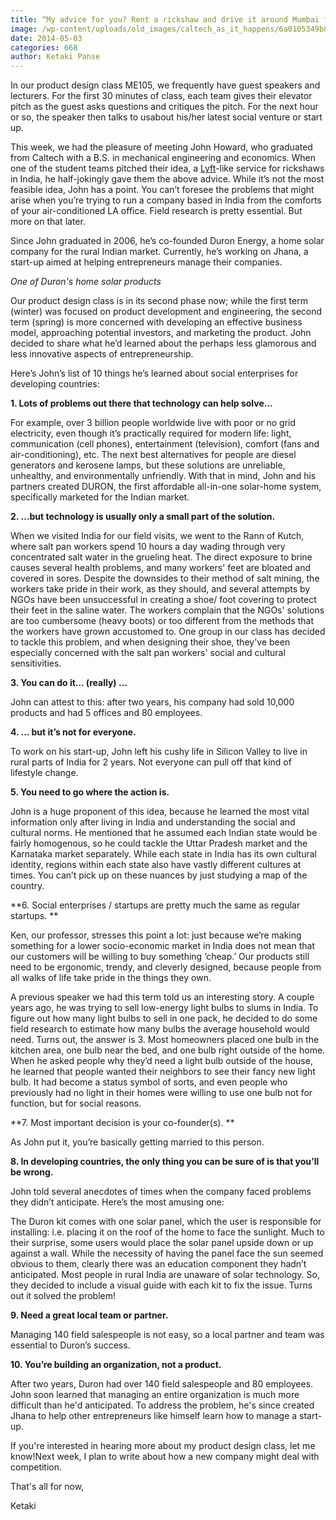 ```yaml
---
title: “My advice for you? Rent a rickshaw and drive it around Mumbai for a week. On second thought, maybe that’s not the most feasible scenario..”
image: /wp-content/uploads/old_images/caltech_as_it_happens/6a0105349b8251970b01a511a9b637970c.png
date: 2014-05-03
categories: 668
author: Ketaki Panse
---
```



In our product design class ME105, we frequently have guest speakers and lecturers. For the first 30 minutes of class, each team gives their elevator pitch as the guest asks questions and critiques the pitch. For the next hour or so, the speaker then talks to usabout his/her latest social venture or start up.

This week, we had the pleasure of meeting John Howard, who graduated from Caltech with a B.S. in mechanical engineering and economics. When one of the student teams pitched their idea, a [Lyft](https://en.wikipedia.org/wiki/Relative_direction)-like service for rickshaws in India, he half-jokingly gave them the above advice. While it’s not the most feasible idea, John has a point. You can’t foresee the problems that might arise when you’re trying to run a company based in India from the comforts of your air-conditioned LA office. Field research is pretty essential. But more on that later.

Since John graduated in 2006, he’s co-founded Duron Energy, a home solar company for the rural Indian market. Currently, he’s working on Jhana, a start-up aimed at helping entrepreneurs manage their companies.

*One of Duron's home solar products*

Our product design class is in its second phase now; while the first term (winter) was focused on product development and engineering, the second term (spring) is more concerned with developing an effective business model, approaching potential investors, and marketing the product. John decided to share what he’d learned about the perhaps less glamorous and less innovative aspects of entrepreneurship.

Here’s John’s list of 10 things he’s learned about social enterprises for developing countries:

**1. Lots of problems out there that technology can help solve…**

For example, over 3 billion people worldwide live with poor or no grid electricity, even though it’s practically required for modern life: light, communication (cell phones), entertainment (television), comfort (fans and air-conditioning), etc. The next best alternatives for people are diesel generators and kerosene lamps, but these solutions are unreliable, unhealthy, and environmentally unfriendly. With that in mind, John and his partners created DURON, the first affordable all-in-one solar-home system, specifically marketed for the Indian market.

**2. …but technology is usually only a small part of the solution.**

When we visited India for our field visits, we went to the Rann of Kutch, where salt pan workers spend 10 hours a day wading through very concentrated salt water in the grueling heat. The direct exposure to brine causes several health problems, and many workers' feet are bloated and covered in sores. Despite the downsides to their method of salt mining, the workers take pride in their work, as they should, and several attempts by NGOs have been unsuccessful in creating a shoe/ foot covering to protect their feet in the saline water. The workers complain that the NGOs' solutions are too cumbersome (heavy boots) or too different from the methods that the workers have grown accustomed to. One group in our class has decided to tackle this problem, and when designing their shoe, they've been especially concerned with the salt pan workers' social and cultural sensitivities.

**3. You can do it… (really) …**

John can attest to this: after two years, his company had sold 10,000 products and had 5 offices and 80 employees.

**4. … but it’s not for everyone.**

To work on his start-up, John left his cushy life in Silicon Valley to live in rural parts of India for 2 years. Not everyone can pull off that kind of lifestyle change.

**5. You need to go where the action is.**

John is a huge proponent of this idea, because he learned the most vital information only after living in India and understanding the social and cultural norms. He mentioned that he assumed each Indian state would be fairly homogenous, so he could tackle the Uttar Pradesh market and the Karnataka market separately. While each state in India has its own cultural identity, regions within each state also have vastly different cultures at times. You can’t pick up on these nuances by just studying a map of the country.

**6. Social enterprises / startups are pretty much the same as regular startups. **

Ken, our professor, stresses this point a lot: just because we’re making something for a lower socio-economic market in India does not mean that our customers will be willing to buy something ‘cheap.’ Our products still need to be ergonomic, trendy, and cleverly designed, because people from all walks of life take pride in the things they own.

A previous speaker we had this term told us an interesting story. A couple years ago, he was trying to sell low-energy light bulbs to slums in India. To figure out how many light bulbs to sell in one pack, he decided to do some field research to estimate how many bulbs the average household would need. Turns out, the answer is 3. Most homeowners placed one bulb in the kitchen area, one bulb near the bed, and one bulb right outside of the home. When he asked people why they’d need a light bulb outside of the house, he learned that people wanted their neighbors to see their fancy new light bulb. It had become a status symbol of sorts, and even people who previously had no light in their homes were willing to use one bulb not for function, but for social reasons.

**7. Most important decision is your co-founder(s). **

As John put it, you’re basically getting married to this person.

**8. In developing countries, the only thing you can be sure of is that you’ll be wrong.**

John told several anecdotes of times when the company faced problems they didn’t anticipate. Here’s the most amusing one:

The Duron kit comes with one solar panel, which the user is responsible for installing: i.e. placing it on the roof of the home to face the sunlight. Much to their surprise, some users would place the solar panel upside down or up against a wall. While the necessity of having the panel face the sun seemed obvious to them, clearly there was an education component they hadn’t anticipated. Most people in rural India are unaware of solar technology. So, they decided to include a visual guide with each kit to fix the issue. Turns out it solved the problem!

**9. Need a great local team or partner.**

Managing 140 field salespeople is not easy, so a local partner and team was essential to Duron’s success.

**10. You’re building an organization, not a product.**

After two years, Duron had over 140 field salespeople and 80 employees. John soon learned that managing an entire organization is much more difficult than he'd anticipated. To address the problem, he's since created Jhana to help other entrepreneurs like himself learn how to manage a start-up.

If you're interested in hearing more about my product design class, let me know!Next week, I plan to write about how a new company might deal with competition.

That's all for now,

Ketaki

